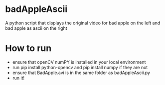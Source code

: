 # badAppleAscii
A python script that displays the original video for bad apple on the left and bad apple as ascii on the right

# How to run
* ensure that openCV numPY is installed in your local environment
* run pip install python-opencv and pip install numpy if they are not
* ensure that BadApple.avi is in the same folder as badAppleAscii.py
* run it!
